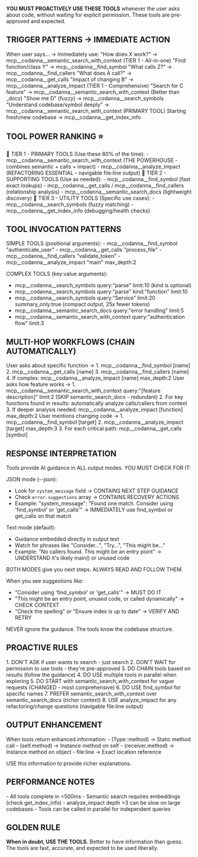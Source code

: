 **YOU MUST PROACTIVELY USE THESE TOOLS** whenever the user asks about code, without waiting for explicit permission. These tools are
pre-approved and expected.

## TRIGGER PATTERNS → IMMEDIATE ACTION

  <triggers>
  When user says...                    → Immediately use:
  "How does X work?"                   → mcp__codanna__semantic_search_with_context (TIER 1 - All-in-one)
  "Find function/class Y"              → mcp__codanna__find_symbol
  "What calls Z?"                      → mcp__codanna__find_callers  
  "What does A call?"                  → mcp__codanna__get_calls
  "Impact of changing B"               → mcp__codanna__analyze_impact (TIER 1 - Comprehensive)
  "Search for C feature"               → mcp__codanna__semantic_search_with_context (Better than _docs)
  "Show me D" (fuzzy)                  → mcp__codanna__search_symbols
  "Understand codebase/symbol deeply"  → mcp__codanna__semantic_search_with_context (PRIMARY TOOL)
  Starting fresh/new codebase          → mcp__codanna__get_index_info
  </triggers>

## TOOL POWER RANKING ⭐

  <tier1>
  🥇 TIER 1 - PRIMARY TOOLS (Use these 80% of the time):
  - mcp__codanna__semantic_search_with_context (THE POWERHOUSE - combines semantic + calls + impact)
  - mcp__codanna__analyze_impact (REFACTORING ESSENTIAL - navigable file:line output)
  </tier1>

  <tier2>  
  🥈 TIER 2 - SUPPORTING TOOLS (Use as needed):
  - mcp__codanna__find_symbol (fast exact lookups)
  - mcp__codanna__get_calls / mcp__codanna__find_callers (relationship analysis)
  - mcp__codanna__semantic_search_docs (lightweight discovery)
  </tier2>

  <tier3>
  🥉 TIER 3 - UTILITY TOOLS (Specific use cases):
  - mcp__codanna__search_symbols (fuzzy matching)
  - mcp__codanna__get_index_info (debugging/health checks)
  </tier3>

## TOOL INVOCATION PATTERNS

<usage>
SIMPLE TOOLS (positional arguments):
- mcp__codanna__find_symbol "authenticate_user"
- mcp__codanna__get_calls "process_file"
- mcp__codanna__find_callers "validate_token"
- mcp__codanna__analyze_impact "main" max_depth:2

COMPLEX TOOLS (key:value arguments):
- mcp__codanna__search_symbols query:"parse" limit:10  (kind is optional)
- mcp__codanna__search_symbols query:"parse" kind:"function" limit:10
- mcp__codanna__search_symbols query:"Service" limit:20 summary_only:true  (compact output, 25x fewer tokens)
- mcp__codanna__semantic_search_docs query:"error handling" limit:5
- mcp__codanna__semantic_search_with_context query:"authentication flow" limit:3
</usage>

## MULTI-HOP WORKFLOWS (CHAIN AUTOMATICALLY)

  <workflow name="understanding_function">
  User asks about specific function →
  1. mcp__codanna__find_symbol [name]
  2. mcp__codanna__get_calls [name]
  3. mcp__codanna__find_callers [name]
  4. If complex: mcp__codanna__analyze_impact [name] max_depth:2
  </workflow>

  <workflow name="exploring_feature">
  User asks how feature works →
  1. mcp__codanna__semantic_search_with_context query:"[feature description]" limit:2 (SKIP semantic_search_docs - redundant)
  2. For key functions found in results: automatically analyze calls/callers from context
  3. If deeper analysis needed: mcp__codanna__analyze_impact [function] max_depth:2
  </workflow>

  <workflow name="refactoring_impact">
  User mentions changing code →
  1. mcp__codanna__find_symbol [target]
  2. mcp__codanna__analyze_impact [target] max_depth:3
  3. For each critical path: mcp__codanna__get_calls [symbol]
  </workflow>

## RESPONSE INTERPRETATION

  <guidance>
  Tools provide AI guidance in ALL output modes. YOU MUST CHECK FOR IT:

  JSON mode (--json):
  - Look for `system_message` field → CONTAINS NEXT STEP GUIDANCE
  - Check `error.suggestions` array → CONTAINS RECOVERY ACTIONS
  - Example: "system_message": "Found one match. Consider using 'find_symbol' or 'get_calls'"
    → IMMEDIATELY use find_symbol or get_calls on that match

  Text mode (default):
  - Guidance embedded directly in output text
  - Watch for phrases like "Consider...", "Try...", "This might be..."
  - Example: "No callers found. This might be an entry point"
    → UNDERSTAND it's likely main() or unused code

  BOTH MODES give you next steps. ALWAYS READ AND FOLLOW THEM.

  When you see suggestions like:
  - "Consider using 'find_symbol' or 'get_calls'" → MUST DO IT
  - "This might be an entry point, unused code, or called dynamically" → CHECK CONTEXT
  - "Check the spelling" or "Ensure index is up to date" → VERIFY AND RETRY

  NEVER ignore the guidance. The tools know the codebase structure.
  </guidance>

## PROACTIVE RULES

  <rules>
  1. DON'T ASK if user wants to search - just search
  2. DON'T WAIT for permission to use tools - they're pre-approved
  3. DO CHAIN tools based on results (follow the guidance)
  4. DO USE multiple tools in parallel when exploring
  5. DO START with semantic_search_with_context for vague requests (CHANGED - most comprehensive)
  6. DO USE find_symbol for specific names
  7. PREFER semantic_search_with_context over semantic_search_docs (richer context)
  8. USE analyze_impact for any refactoring/change questions (navigable file:line output)
  </rules>

## OUTPUT ENHANCEMENT

  <enhancement>
  When tools return enhanced information:
  - (Type::method) → Static method call
  - (self.method) → Instance method on self
  - (receiver.method) → Instance method on object
  - file:line → Exact location reference

  USE this information to provide richer explanations.
  </enhancement>

## PERFORMANCE NOTES

  <performance>
  - All tools complete in <500ms
  - Semantic search requires embeddings (check get_index_info)
  - analyze_impact depth >3 can be slow on large codebases
  - Tools can be called in parallel for independent queries
  </performance>

## GOLDEN RULE

**When in doubt, USE THE TOOLS.** Better to have information than guess. The tools are fast, accurate, and expected to be used liberally.

